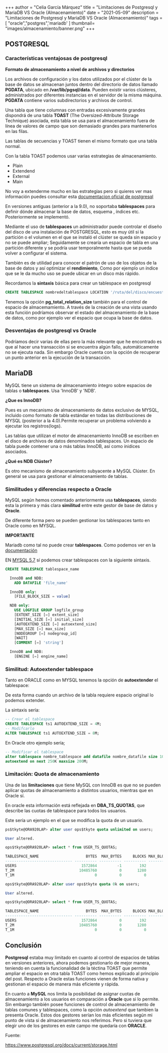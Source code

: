+++
author = "Celia García Márquez"
title = "Limitaciones de Postgresql y MariaDB VS Oracle (Almacenamiento)"
date = "2021-05-09"
description = "Limitaciones de Postgresql y MariaDB VS Oracle (Almacenamiento)"
tags = [
    "oracle","postgres",'mariadb'
]
thumbnail= "images/almacenamiento/banner.png"
+++

## POSTGRESQL

### Características ventajosas de postgresql 

**Formato de almacenamiento a nivel de archivos y directorios**

Los archivos de configuración y los datos utilizados por el clúster de la base de datos se almacenan juntos dentro del directorio de datos llamado **PGDATA**, ubicado en **/var/lib/pgsql/data**. Pueden existir varios clústeres, administrados por diferentes instancias en el servidor de la misma máquina. **PGDATA** contiene varios subdirectorios y archivos de control.

Una tabla que tiene columnas con entradas excesivamente grandes dispondrá de una tabla **TOAST** (The Oversized-Attribute Storage Technique) asociada, esta tabla se usa para el almacenamiento fuera de línea de valores de campo que son demasiado grandes para mantenerlos en las filas. 

Las tablas de secuencias y TOAST tienen el mismo formato que una tabla normal.

Con la tabla TOAST podemos usar varias estrategias de almacenamiento. 

* Plain 
* Extendend
* External
* Main

No voy a extenderme mucho en las estrategias pero si quieres ver mas información puedes consultar esta [documentacion oficial de postgresql](https://www.postgresql.org/docs/current/storage-toast.html)


En versiones antiguas (anterior a la 9.0), no soportaba **tablespaces** para definir dónde almacenar la base de datos, esquema , índices etc. Posteriormente se implementó.

Mediante el uso de **tablespaces** un administrador puede controlar el diseño del disco de una instalación de POSTGRESQL, esto es muy útil si la partición o el volumen en el que se instaló el clúster se queda sin espacio y no se puede ampliar; Seguidamente se crearía un espacio de tabla en una partición diferente y se podría usar temporalmente hasta que se pueda volver a configurar el sistema. 

También es de utilidad para conocer el patrón de uso de los objetos de la base de datos y así optimizar el **rendimiento**, Como por ejemplo un índice que se le da mucho uso se puede ubicar en un disco más rápido.

Recordamos la **sintaxis** básica para crear un tablespace en postgresql 

```sql
CREATE TABLESPACE nombredeltablespace LOCATION '/ruta/del/disco/encuestion';
```

Tenemos la opción **pg_total_relation_size** también para el control de espacio de almacemamiento. A través de la creación de una vista usando esta función podríamos observar el estado del almacenamiento de la base de datos, como por ejemplo ver el espacio que ocupa la base de datos.

### Desventajas de postgresql vs Oracle 

Podríamos decir varias de ellas pero la más relevante que he encontrado es que al hacer una transacción si se encuentra algún fallo, automáticamente no se ejecuta nada. Sin embargo Oracle cuenta con la opción de recuperar un punto anterior en la ejecución de la transacción.


## MariaDB

MySQL tiene un sistema de almacenamiento íntegro sobre espacios de tablas o **tablespaces**. Usa 'InnoDB' y 'NDB'.

**¿Que es InnoDB?**

Pues es un mecanismo de almacenamiento de datos exclusivo de MYSQL, incluido como formato de tabla estándar en todas las distribuciones de MYSQL (posterior a la 4.0).Permite recuperar un problema volviendo a ejecutar los registros(logs).

Las tablas que utilizan el motor de almacenamiento InnoDB se escriben en el disco de archivos de datos denominados tablespaces. Un espacio de tabla puede contener una o más tablas InnoDB, así como ínidices asociados.

**¿Qué es NDB Clúster?**

Es otro mecanismo de almacenamiento subyacente a MySQL Clúster. En general se usa para gestionar el almacenamiento de tablas.

### Similitudes y diferencias respecto a Oracle

MySQL según hemos comentado anteriormente usa **tablespaces**, siendo esta la primera y más clara **similitud** entre este gestor de base de datos y **Oracle**.

De diferente forma pero se pueden gestionar los tablespaces tanto en Oracle como en MYSQL.

**IMPORTANTE** 

Mariadb como tal no puede crear **tablespaces**. Como podemos ver en la [documentación](https://mariadb.com/kb/en/create-tablespace/)


EN [MYSQL 5.7](https://dev.mysql.com/doc/refman/5.7/en/create-tablespace.html) sí podemos crear tablespaces con la siguiente sintaxis.

```sql
CREATE TABLESPACE tablespace_name

  InnoDB and NDB:
    ADD DATAFILE 'file_name'

  InnoDB only:
    [FILE_BLOCK_SIZE = value]

  NDB only:
    USE LOGFILE GROUP logfile_group
    [EXTENT_SIZE [=] extent_size]
    [INITIAL_SIZE [=] initial_size]
    [AUTOEXTEND_SIZE [=] autoextend_size]
    [MAX_SIZE [=] max_size]
    [NODEGROUP [=] nodegroup_id]
    [WAIT]
    [COMMENT [=] 'string']

  InnoDB and NDB:
    [ENGINE [=] engine_name]
```

### Similitud: Autoextender tablespace

Tanto en ORACLE como en MYSQL tenemos la opción de **autoextender** el tablespace:

De esta forma cuando un archivo de la tabla requiere espacio original lo podemos extender.

La sintaxis sería:

```sql
-- Crear el tablespace
CREATE TABLESPACE ts1 AUTOEXTEND_SIZE = 4M;
-- Modifcarlo
ALTER TABLESPACE ts1 AUTOEXTEND_SIZE = 8M;
```

En Oracle otro ejemplo sería;

```sql
-- Modificar el tablespace
alter tablespace nombre_tablespace add datafile nombre_datafile size 100M 
autoextend on next 250K maxsize 200M; 
```
### Limitación: Quota de almacenamiento

Una de las **limitaciones** que tiene MySQL con InnoDB es que no se pueden aplicar quotas de almacenamiento a distintos usuarios, mientras que en Oracle sí.

En oracle esta información está reflejada en **DBA_TS_QUOTAS**, que describe las cuotas de tablespace para todos los usuarios.

Este sería un ejemplo en el que se modifica la quota de un usuario.

```sql
ps$tkyte@ORA920LAP> alter user ops$tkyte quota unlimited on users;

User altered.

ops$tkyte@ORA920LAP> select * from USER_TS_QUOTAS;

TABLESPACE_NAME                     BYTES  MAX_BYTES     BLOCKS MAX_BLOCKS
------------------------------ ---------- ---------- ---------- ----------
USERS                             1572864         -1        192         -1
T_2M                             10485760          0       1280          0
T_1M                                    0          0          0          0

ops$tkyte@ORA920LAP> alter user ops$tkyte quota 0k on users;

User altered.

ops$tkyte@ORA920LAP> select * from USER_TS_QUOTAS;

TABLESPACE_NAME                     BYTES  MAX_BYTES     BLOCKS MAX_BLOCKS
------------------------------ ---------- ---------- ---------- ----------
USERS                             1572864          0        192          0
T_2M                             10485760          0       1280          0
T_1M                                    0          0          0          0
```

## Conclusión


**Postgresql** estaba muy limitado en cuanto al control de espacios de tablas en versiones anteriores, ahora podemos gestionarlo de mejor manera, teniendo en cuenta la funcionalidad de la téctina TOAST que permite ampliar el espacio en otra tabla TOAST como hemos explicado al principio del post. Respecto a Oracle estas funciones vienen de forma nativa y gestionan el espacio de manera más eficiente y rápida.

En cuanto a **MySQL** nos limita la posibilidad de asignar cuotas de almacenamiento a los usuarios en comparación a **Oracle** que si lo permite. Sin embargo también posee funciones de control de almacenamiento de tablas comunes y tablespaces, como la opción *autoextend* que tambien la presenta Oracle. Estos dos gestores serían los más eficientes según mi punto de vista si de almacenamiento nos referimos. Pero si tuviera que elegir uno de los gestores en este campo me quedaría con **ORACLE**.

Fuente:

https://www.postgresql.org/docs/current/storage.html


